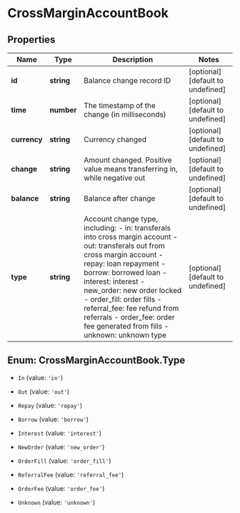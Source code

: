# CrossMarginAccountBook

## Properties

Name | Type | Description | Notes
------------ | ------------- | ------------- | -------------
**id** | **string** | Balance change record ID | [optional] [default to undefined]
**time** | **number** | The timestamp of the change (in milliseconds) | [optional] [default to undefined]
**currency** | **string** | Currency changed | [optional] [default to undefined]
**change** | **string** | Amount changed. Positive value means transferring in, while negative out | [optional] [default to undefined]
**balance** | **string** | Balance after change | [optional] [default to undefined]
**type** | **string** | Account change type, including:  - in: transferals into cross margin account - out: transferals out from cross margin account - repay: loan repayment - borrow: borrowed loan - interest: interest - new_order: new order locked - order_fill: order fills - referral_fee: fee refund from referrals - order_fee: order fee generated from fills - unknown: unknown type | [optional] [default to undefined]

## Enum: CrossMarginAccountBook.Type

* `In` (value: `'in'`)

* `Out` (value: `'out'`)

* `Repay` (value: `'repay'`)

* `Borrow` (value: `'borrow'`)

* `Interest` (value: `'interest'`)

* `NewOrder` (value: `'new_order'`)

* `OrderFill` (value: `'order_fill'`)

* `ReferralFee` (value: `'referral_fee'`)

* `OrderFee` (value: `'order_fee'`)

* `Unknown` (value: `'unknown'`)


